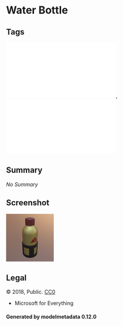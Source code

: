 # Water Bottle

## Tags

![sharable](../../README-sharable.md), ![issues](../../README-issues.md)

## Summary

_No Summary_

## Screenshot

![screenshot](screenshot/screenshot.jpg)

## Legal

&copy; 2018, Public. [CC0](https://creativecommons.org/publicdomain/zero/1.0/legalcode)

 - Microsoft for Everything

#### Generated by modelmetadata 0.12.0